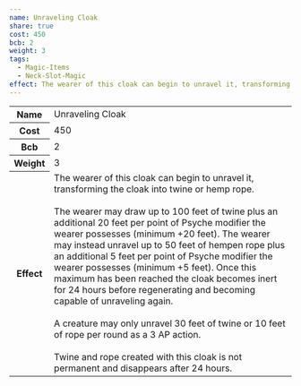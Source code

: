 ```yaml
---
name: Unraveling Cloak
share: true
cost: 450
bcb: 2
weight: 3
tags:
  - Magic-Items
  - Neck-Slot-Magic
effect: The wearer of this cloak can begin to unravel it, transforming the cloak into twine or hemp rope.<br><br>The wearer may draw up to 100 feet of twine plus an additional 20 feet per point of Psyche modifier the wearer possesses (minimum +20 feet). The wearer may instead unravel up to 50 feet of hempen rope plus an additional 5 feet per point of Psyche modifier the wearer possesses (minimum +5 feet). Once this maximum has been reached the cloak becomes inert for 24 hours before regenerating and becoming capable of unraveling again.<br><br>A creature may only unravel 30 feet of twine or 10 feet of rope per round as a 3 AP action.<br><br>Twine and rope created with this cloak is not permanent and disappears after 24 hours.
---
```


<p><span style="overflow-x: auto;"><table><tbody><tr><th>Name</th><td>Unraveling Cloak</td></tr><tr><th>Cost</th><td>450</td></tr><tr><th>Bcb</th><td>2</td></tr><tr><th>Weight</th><td>3</td></tr><tr><th>Effect</th><td>The wearer of this cloak can begin to unravel it, transforming the cloak into twine or hemp rope.<br><br>The wearer may draw up to 100 feet of twine plus an additional 20 feet per point of Psyche modifier the wearer possesses (minimum +20 feet). The wearer may instead unravel up to 50 feet of hempen rope plus an additional 5 feet per point of Psyche modifier the wearer possesses (minimum +5 feet). Once this maximum has been reached the cloak becomes inert for 24 hours before regenerating and becoming capable of unraveling again.<br><br>A creature may only unravel 30 feet of twine or 10 feet of rope per round as a 3 AP action.<br><br>Twine and rope created with this cloak is not permanent and disappears after 24 hours.</td></tr></tbody></table></span></p>